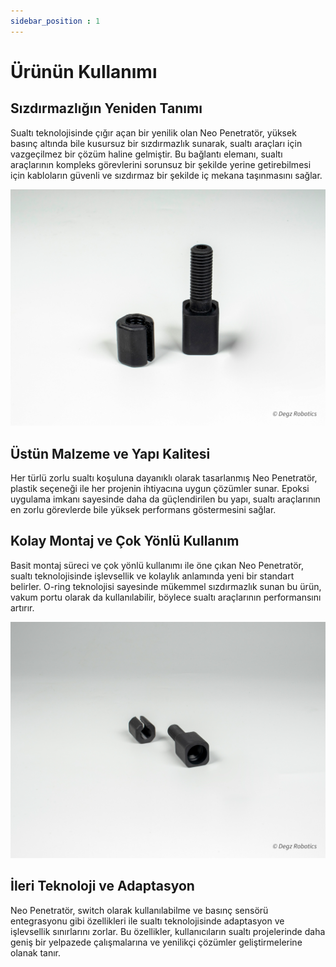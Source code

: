 ```yaml
---
sidebar_position : 1
---
```

# Ürünün Kullanımı

## Sızdırmazlığın Yeniden Tanımı

Sualtı teknolojisinde çığır açan bir yenilik olan Neo Penetratör, yüksek basınç altında bile kusursuz bir sızdırmazlık sunarak, sualtı araçları için vazgeçilmez bir çözüm haline gelmiştir. Bu bağlantı elemanı, sualtı araçlarının kompleks görevlerini sorunsuz bir şekilde yerine getirebilmesi için kabloların güvenli ve sızdırmaz bir şekilde iç mekana taşınmasını sağlar.

![Neo-penetratör](./image/neo-penetrator-3.jpg)

## Üstün Malzeme ve Yapı Kalitesi

Her türlü zorlu sualtı koşuluna dayanıklı olarak tasarlanmış Neo Penetratör,  plastik seçeneği ile her projenin ihtiyacına uygun çözümler sunar. Epoksi uygulama imkanı sayesinde daha da güçlendirilen bu yapı, sualtı araçlarının en zorlu görevlerde bile yüksek performans göstermesini sağlar.


## Kolay Montaj ve Çok Yönlü Kullanım

Basit montaj süreci ve çok yönlü kullanımı ile öne çıkan Neo Penetratör, sualtı teknolojisinde işlevsellik ve kolaylık anlamında yeni bir standart belirler. O-ring teknolojisi sayesinde mükemmel sızdırmazlık sunan bu ürün, vakum portu olarak da kullanılabilir, böylece sualtı araçlarının performansını artırır.



![Neo-penetratör](./image/neo-penetrator-2.jpg)


## İleri Teknoloji ve Adaptasyon

Neo Penetratör, switch olarak kullanılabilme ve basınç sensörü entegrasyonu gibi özellikleri ile sualtı teknolojisinde adaptasyon ve işlevsellik sınırlarını zorlar. Bu özellikler, kullanıcıların sualtı projelerinde daha geniş bir yelpazede çalışmalarına ve yenilikçi çözümler geliştirmelerine olanak tanır.
